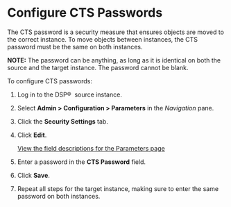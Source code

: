 # Configure CTS Passwords

The CTS password is a security measure that ensures objects are moved to
the correct instance. To move objects between instances, the CTS
password must be the same on both instances.

<span style="font-weight: bold;">NOTE:</span> The password can be
anything, as long as it is identical on both the source and the target
instance. The password cannot be blank.

To configure CTS passwords:

1.  Log in to the DSP®  source instance.

2.  Select **Admin \> Configuration \> Parameters** in the *Navigation*
    pane.

3.  Click the **Security Settings** tab.

4.  Click **Edit**.
    
    [View the field descriptions for the Parameters
    page](../Page_Desc/Parameters_All_TabsSysAdmin.htm)

5.  Enter a password in the **CTS Password** field.

6.  Click **Save**.

7.  Repeat all steps for the target instance, making sure to enter the
    same password on both instances.
